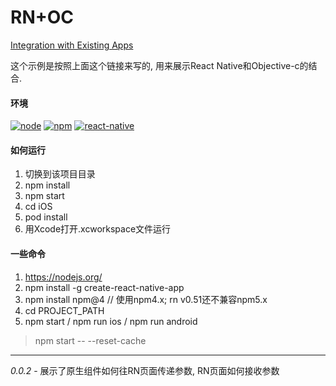 # RN+OC

[Integration with Existing Apps](https://facebook.github.io/react-native/docs/integration-with-existing-apps.html)

这个示例是按照上面这个链接来写的, 用来展示React Native和Objective-c的结合.

#### 环境

[![node](https://img.shields.io/badge/node-v8.9.3-orange.svg)]()
[![npm](https://img.shields.io/badge/npm-v4.6.1-orange.svg)]()
[![react-native](https://img.shields.io/badge/RN-v0.51.0-orange.svg)]()

#### 如何运行

1. 切换到该项目目录
2. npm install
3. npm start
4. cd iOS
5. pod install
6. 用Xcode打开.xcworkspace文件运行

#### 一些命令

1. https://nodejs.org/
2. npm install -g create-react-native-app
3. npm install npm@4    // 使用npm4.x;  rn v0.51还不兼容npm5.x
4. cd PROJECT_PATH
5. npm start / npm run ios / npm run android

> npm start -- --reset-cache



---

*0.0.2* - 展示了原生组件如何往RN页面传递参数, RN页面如何接收参数



